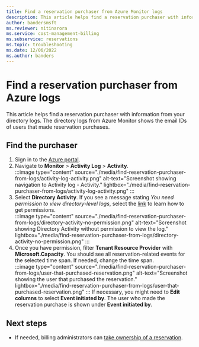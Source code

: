 ```yaml
---
title: Find a reservation purchaser from Azure Monitor logs
description: This article helps find a reservation purchaser with information from Azure Monitor logs.
author: bandersmsft
ms.reviewer: nitinarora
ms.service: cost-management-billing
ms.subservice: reservations
ms.topic: troubleshooting
ms.date: 12/06/2022
ms.author: banders
---
```


# Find a reservation purchaser from Azure logs

This article helps find a reservation purchaser with information from your directory logs. The directory logs from Azure Monitor shows the email IDs of users that made reservation purchases.

## Find the purchaser

1. Sign in to the [Azure portal](https://portal.azure.com).
1. Navigate to **Monitor** > **Activity Log** > **Activity**.  
    :::image type="content" source="./media/find-reservation-purchaser-from-logs/activity-log-activity.png" alt-text="Screenshot showing navigation to Activity log - Activity." lightbox="./media/find-reservation-purchaser-from-logs/activity-log-activity.png" :::
1. Select **Directory Activity**. If you see a message stating *You need permission to view directory-level logs*, select the [link](../../role-based-access-control/elevate-access-global-admin.md) to learn how to get permissions.  
    :::image type="content" source="./media/find-reservation-purchaser-from-logs/directory-activity-no-permission.png" alt-text="Screenshot showing Directory Activity without permission to view the log." lightbox="./media/find-reservation-purchaser-from-logs/directory-activity-no-permission.png" :::
1. Once you have permission, filter **Tenant Resource Provider** with **Microsoft.Capacity**. You should see all reservation-related events for the selected time span. If needed, change the time span.  
    :::image type="content" source="./media/find-reservation-purchaser-from-logs/user-that-purchased-reservation.png" alt-text="Screenshot showing the user that purchased the reservation." lightbox="./media/find-reservation-purchaser-from-logs/user-that-purchased-reservation.png" :::
    If necessary, you might need to **Edit columns** to select **Event initiated by**.
    The user who made the reservation purchase is shown under **Event initiated by**.

## Next steps

- If needed, billing administrators can [take ownership of a reservation](view-reservations.md#view-and-manage-reservations).

